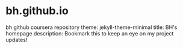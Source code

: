 # bh.github.io
bh github coursera repository 
theme: jekyll-theme-minimal
title: BH's homepage
description: Bookmark this to keep an eye on my project updates!
